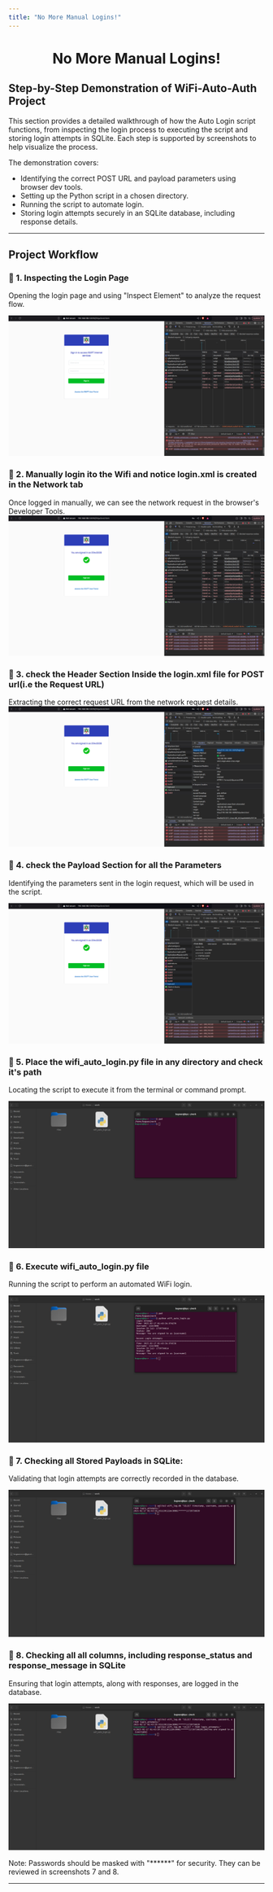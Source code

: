 ```yaml
---
title: "No More Manual Logins!"
---
```


<link rel="stylesheet" href="style.css">
<div align="center">
  <h1>No More Manual Logins!</h1>
</div>

## Step-by-Step Demonstration of WiFi-Auto-Auth Project

This section provides a detailed walkthrough of how the Auto Login script functions, from inspecting the login process to executing the script and storing login attempts in SQLite. Each step is supported by screenshots to help visualize the process.

The demonstration covers:
- Identifying the correct POST URL and payload parameters using browser dev tools.
- Setting up the Python script in a chosen directory.
- Running the script to automate login.
- Storing login attempts securely in an SQLite database, including response details.
  
---
<p style="text-align: center;"><h2>Project Workflow</h2></p>


### 🔹 1. Inspecting the Login Page
Opening the login page and using "Inspect Element" to analyze the request flow.

![Inspect Element](assets/01.png)  

### 🔹 2. Manually login ito the Wifi and notice login.xml is created in the Network tab  
Once logged in manually, we can see the network request in the browser's Developer Tools.
![After Manual Login](assets/02.png) 

### 🔹 3. check the Header Section Inside the login.xml file for POST url(i.e the Request URL) 
Extracting the correct request URL from the network request details.
![Post URL](assets/03.png)  

### 🔹 4. check the Payload Section for all the Parameters
Identifying the parameters sent in the login request, which will be used in the script.

![Payload Parameters](assets/04.png) 

### 🔹 5. Place the wifi_auto_login.py file in any directory and check it's path
Locating the script to execute it from the terminal or command prompt.

![Path for wifi_auto_login.py](assets/05.png) 

### 🔹 6. Execute wifi_auto_login.py file
Running the script to perform an automated WiFi login.

![Execution](assets/06.png) 

### 🔹 7. Checking all Stored Payloads in SQLite:
Validating that login attempts are correctly recorded in the database.

![Stored Payloads](assets/07.png) 

### 🔹 8. Checking all all columns, including response_status and response_message in SQLite 
Ensuring that login attempts, along with responses, are logged in the database.

![SQLite Logs](assets/08.png)  

Note: Passwords should be masked with "******" for security. They can be reviewed in screenshots 7 and 8.

---
